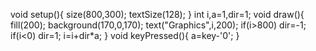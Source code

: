 void setup(){
  size(800,300);
  textSize(128);
}
int i,a=1,dir=1;
void draw(){
  fill(200);
  background(170,0,170);
  text("Graphics",i,200); 
  if(i>800) dir=-1;
  if(i<0) dir=1;
  i=i+dir*a;
}
void keyPressed(){
  a=key-'0';
}
